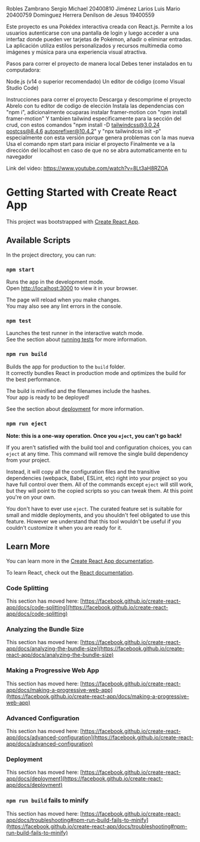 Robles Zambrano Sergio Michael 20400810
Jiménez Larios Luis Mario 20400759
Dominguez Herrera Denilson de Jesus 19400559

Este proyecto es una Pokédex interactiva creada con React.js. Permite a los usuarios autenticarse 
con una pantalla de login y luego acceder a una interfaz donde pueden ver tarjetas de Pokémon, 
añadir o eliminar entradas. La aplicación utiliza estilos personalizados 
y recursos multimedia como imágenes y música para una experiencia visual atractiva.

Pasos para correr el proyecto de manera local
Debes tener instalados en tu computadora:

Node.js (v14 o superior recomendado)
Un editor de código (como Visual Studio Code)

Instrucciones para correr el proyecto
Descarga y descomprime el proyecto
Abrelo con tu editor de codigo de elección
Instala las dependencias con "npm i", adicionalmente ocuparas instalar framer-motion con "npm install framer-motion"
Y tambien tailwind especificamente para la sección del crud, con estos comandos "npm install -D tailwindcss@3.0.24 postcss@8.4.6 autoprefixer@10.4.2" y "npx tailwindcss init -p" especialmente con esta versión porque genera
problemas con la mas nueva
Usa el comando npm start para iniciar el proyecto
Finalmente ve a la dirección del localhost en caso de que no se abra automaticamente en tu navegador 

Link del video: https://www.youtube.com/watch?v=8Lt3aH8RZOA

# Getting Started with Create React App

This project was bootstrapped with [Create React App](https://github.com/facebook/create-react-app).

## Available Scripts

In the project directory, you can run:

### `npm start`

Runs the app in the development mode.\
Open [http://localhost:3000](http://localhost:3000) to view it in your browser.

The page will reload when you make changes.\
You may also see any lint errors in the console.

### `npm test`

Launches the test runner in the interactive watch mode.\
See the section about [running tests](https://facebook.github.io/create-react-app/docs/running-tests) for more information.

### `npm run build`

Builds the app for production to the `build` folder.\
It correctly bundles React in production mode and optimizes the build for the best performance.

The build is minified and the filenames include the hashes.\
Your app is ready to be deployed!

See the section about [deployment](https://facebook.github.io/create-react-app/docs/deployment) for more information.

### `npm run eject`

**Note: this is a one-way operation. Once you `eject`, you can't go back!**

If you aren't satisfied with the build tool and configuration choices, you can `eject` at any time. This command will remove the single build dependency from your project.

Instead, it will copy all the configuration files and the transitive dependencies (webpack, Babel, ESLint, etc) right into your project so you have full control over them. All of the commands except `eject` will still work, but they will point to the copied scripts so you can tweak them. At this point you're on your own.

You don't have to ever use `eject`. The curated feature set is suitable for small and middle deployments, and you shouldn't feel obligated to use this feature. However we understand that this tool wouldn't be useful if you couldn't customize it when you are ready for it.

## Learn More

You can learn more in the [Create React App documentation](https://facebook.github.io/create-react-app/docs/getting-started).

To learn React, check out the [React documentation](https://reactjs.org/).

### Code Splitting

This section has moved here: [https://facebook.github.io/create-react-app/docs/code-splitting](https://facebook.github.io/create-react-app/docs/code-splitting)

### Analyzing the Bundle Size

This section has moved here: [https://facebook.github.io/create-react-app/docs/analyzing-the-bundle-size](https://facebook.github.io/create-react-app/docs/analyzing-the-bundle-size)

### Making a Progressive Web App

This section has moved here: [https://facebook.github.io/create-react-app/docs/making-a-progressive-web-app](https://facebook.github.io/create-react-app/docs/making-a-progressive-web-app)

### Advanced Configuration

This section has moved here: [https://facebook.github.io/create-react-app/docs/advanced-configuration](https://facebook.github.io/create-react-app/docs/advanced-configuration)

### Deployment

This section has moved here: [https://facebook.github.io/create-react-app/docs/deployment](https://facebook.github.io/create-react-app/docs/deployment)

### `npm run build` fails to minify

This section has moved here: [https://facebook.github.io/create-react-app/docs/troubleshooting#npm-run-build-fails-to-minify](https://facebook.github.io/create-react-app/docs/troubleshooting#npm-run-build-fails-to-minify)
